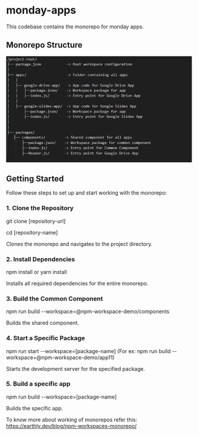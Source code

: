 # monday-apps
This codebase contains the monorepo for monday apps.

## Monorepo Structure

![Monorepo Structure](./structure.png)

## Getting Started

Follow these steps to set up and start working with the monorepo:

### 1. Clone the Repository

git clone [repository-url]

cd [repository-name]

Clones the monorepo and navigates to the project directory.

### 2. Install Dependencies

npm install
 or
yarn install

Installs all required dependencies for the entire monorepo.


### 3. Build the Common Component  

npm run build --workspace=@npm-workspace-demo/components

Builds the shared component.

### 4. Start a Specific Package

npm run start --workspace=[package-name]
(For ex: npm run build --workspace=@npm-workspace-demo/app11)

Starts the development server for the specified package.

### 5. Build a specific app

npm run build --workspace=[package-name]

Builds the specific app.

To know more about working of monorepos refer this: https://earthly.dev/blog/npm-workspaces-monorepo/
